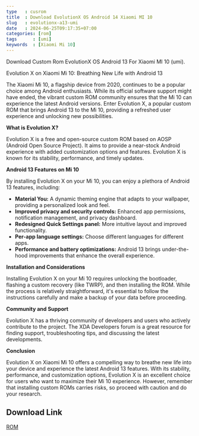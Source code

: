 ```yaml
---
type   : cusrom
title  : Download EvolutionX OS Android 14 Xiaomi MI 10
slug   : evolutionx-a13-umi
date   : 2024-06-25T09:17:35+07:00
categories: [rom]
tags      : [umi]
keywords  : [Xiaomi Mi 10]
---
```


Download Custom Rom EvolutionX OS Android 13 For Xiaomi MI 10 (umi).

Evolution X on Xiaomi Mi 10: Breathing New Life with Android 13

The Xiaomi Mi 10, a flagship device from 2020, continues to be a popular choice among Android enthusiasts. While its official software support might have ended, the vibrant custom ROM community ensures that the Mi 10 can experience the latest Android versions. Enter Evolution X, a popular custom ROM that brings Android 13 to the Mi 10, providing a refreshed user experience and unlocking new possibilities.

**What is Evolution X?**

Evolution X is a free and open-source custom ROM based on AOSP (Android Open Source Project). It aims to provide a near-stock Android experience with added customization options and features. Evolution X is known for its stability, performance, and timely updates.

**Android 13 Features on Mi 10**

By installing Evolution X on your Mi 10, you can enjoy a plethora of Android 13 features, including:

* **Material You:** A dynamic theming engine that adapts to your wallpaper, providing a personalized look and feel.
* **Improved privacy and security controls:** Enhanced app permissions, notification management, and privacy dashboard.
* **Redesigned Quick Settings panel:** More intuitive layout and improved functionality.
* **Per-app language settings:** Choose different languages for different apps.
* **Performance and battery optimizations:** Android 13 brings under-the-hood improvements that enhance the overall experience.

**Installation and Considerations**

Installing Evolution X on your Mi 10 requires unlocking the bootloader, flashing a custom recovery (like TWRP), and then installing the ROM. While the process is relatively straightforward, it's essential to follow the instructions carefully and make a backup of your data before proceeding.

**Community and Support**

Evolution X has a thriving community of developers and users who actively contribute to the project. The XDA Developers forum is a great resource for finding support, troubleshooting tips, and discussing the latest developments.

**Conclusion**

Evolution X on Xiaomi Mi 10 offers a compelling way to breathe new life into your device and experience the latest Android 13 features. With its stability, performance, and customization options, Evolution X is an excellent choice for users who want to maximize their Mi 10 experience. However, remember that installing custom ROMs carries risks, so proceed with caution and do your research.


## Download Link
[ROM](https://sourceforge.net/projects/evolution-x/files/umi/)


